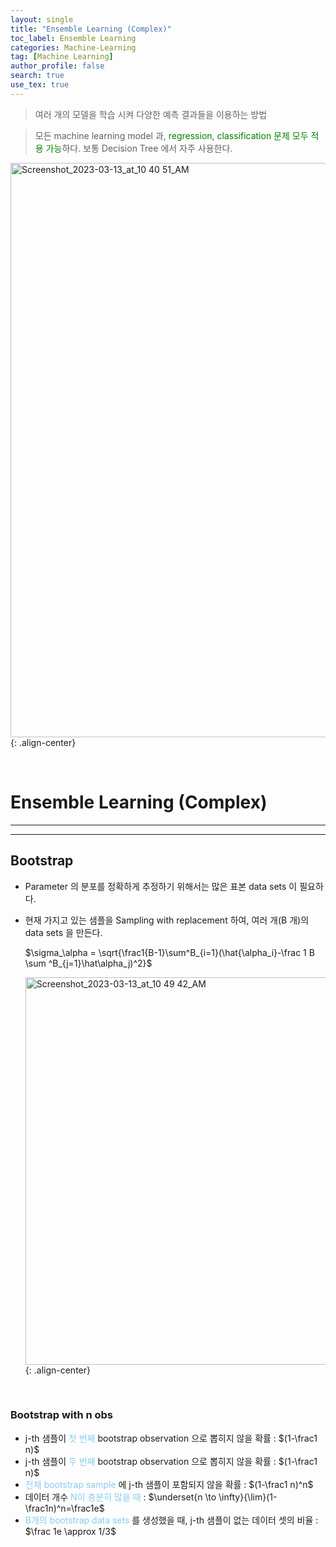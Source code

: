 ```yaml
---
layout: single
title: "Ensemble Learning (Complex)"
toc_label: Ensemble Learning
categories: Machine-Learning
tag: [Machine Learning]
author_profile: false
search: true
use_tex: true
---
```


> 여러 개의 모델을 학습 시켜 다양한 예측 결과들을 이용하는 방법 
> 

> 모든 machine learning model 과, <span style='color:green'>regression, classification 문제 모두 적용 가능</span>하다. 보통 Decision Tree 에서 자주 사용한다.

<img width="919" alt="Screenshot_2023-03-13_at_10 40 51_AM" src="https://github.com/woo-kyu/woo-kyu.github.io/assets/102133610/8b69d40a-7414-4e4e-bdd1-fbcf5b3a7408">{: .align-center}

<br>

# Ensemble Learning (Complex)

---

---

## Bootstrap

- Parameter 의 분포를 정확하게 추정하기 위해서는 많은 표본 data sets 이 필요하다.
- 현재 가지고 있는 샘플을 Sampling with replacement 하여, 여러 개(B 개)의 data sets 을 만든다.

  $\sigma_\alpha = \sqrt{\frac1{B-1}\sum^B_{i=1}(\hat{\alpha_i}-\frac 1 B \sum ^B_{j=1}\hat\alpha_j)^2}$

  <img width="620" alt="Screenshot_2023-03-13_at_10 49 42_AM" src="https://github.com/woo-kyu/woo-kyu.github.io/assets/102133610/220fdc6a-f22a-4326-b965-5756afb1dbdf">{: .align-center}

<br>

### Bootstrap with n obs

- j-th 샘플이 <span style="color:skyblue">첫 번째</span> bootstrap observation 으로 뽑히지 않을 확률 : $(1-\frac1 n)$
- j-th 샘플이 <span style="color:skyblue">두 번째</span> bootstrap observation 으로 뽑히지 않을 확률 : $(1-\frac1 n)$
- <span style="color:skyblue">전체 bootstrap sample</span> 에 j-th 샘플이 포함되지 않을 확률 : $(1-\frac1 n)^n$
- 데이터 개수 <span style="color:skyblue">N이 충분히 많을 때</span> : $\underset{n \to \infty}{\lim}(1-\frac1n)^n=\frac1e$
- <span style="color:skyblue">B개의 bootstrap data sets</span> 를 생성했을 때, j-th  샘플이 없는 데이터 셋의 비율 : $\frac 1e \approx 1/3$